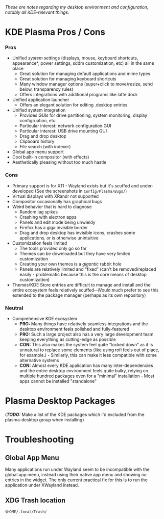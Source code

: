 _These are notes regarding my desktop environment and configuration, notably all KDE-relevant things._ 

# KDE Plasma Pros / Cons
### Pros
- Unified *system* settings (displays, mouse, keyboard shortcuts, appearance\*, power settings, sddm customization, etc) all in the same place
	- Great solution for managing default applications and mime types
	- Great solution for managing keyboard shortcuts
	- Many window manager options (super+click to move/resize, send below, transparency rules)
	- Offers integrations with additional programs like latte dock
- Unified application launcher
	- Offers an elegant solution for editing .desktop entries
- Unified system integration
	- Provides GUIs for drive partitioning, system monitoring, display configruation, etc.
	- Particular interest: network configuration GUI
	- Particular interest: USB drive mounting GUI
	- Drag and drop desktop
	- Clipboard history
	- File search (with indexer)
- Global app menu support
- Cool built-in compositor (with effects)  
- Aesthetically pleasing without too much hastle  

### Cons
- Primary support is for X11 - Wayland exists but it's scuffed and under-developed (See the screenshots in `Config/Plasma/Bugs/`)
- Virtual displays with XRandr not supported
- Compositor occasionally has graphical bugs
- Weird behavior that is hard to diagnose
	- Random lag spikes
	- Crashing with electron apps
	- Panels and edit mode being unwieldy
	- Firefox has a giga invisible border
	- Drag and drop desktop has invisible icons, crashes some applications, or is otherwise unintuitive
- Customization feels limited
	- The tools provided only go so far
	- Themes can be downloaded but they have very limited customization
	- Creating your own themes is a _gigantic_ rabbit hole
	- Panels are relatively limited and "fixed" (can't be removed/replaced easily - problematic because this is the core means of desktop customization)
- Themes/KDE Store entries are difficult to manage and install and the entire ecosystem feels relatively scuffed--Would much prefer to see this extended to the package manager (perhaps as its own repository)

### Neutral
- Comprehensive KDE ecosystem
	- **PRO:** Many things have relatively seamless integrations and the desktop environment feels polished and fully-featured
	- **PRO:** Such a large project also has a very large development team keeping everything as cutting-edge as possible
	- **CON:** This also makes the system feel quite "locked down" as it is unnatural to replace some elements (like using rofi feels out of place, for example.) - Similarly, this can make it less compatible with some alternative systems
	- **CON:** Almost every KDE application has many inter-dependencies and the entire desktop environment feels quite bulky, relying on multiple hundred packages even for a "minimal" installation - Most apps cannot be installed "standalone"

# Plasma Desktop Packages
(_**TODO:**_ Make a list of the KDE packages which I'd excluded from the plasma-desktop group when installing)

# Troubleshooting
## Global App Menu
Many applications run under Wayland seem to be incompatible with the global app menu, instead using their native app menu and showing no entries in the widget. The only current practical fix for this is to run the application under XWayland instead.  

## XDG Trash location
`$HOME/.local/Trash/`